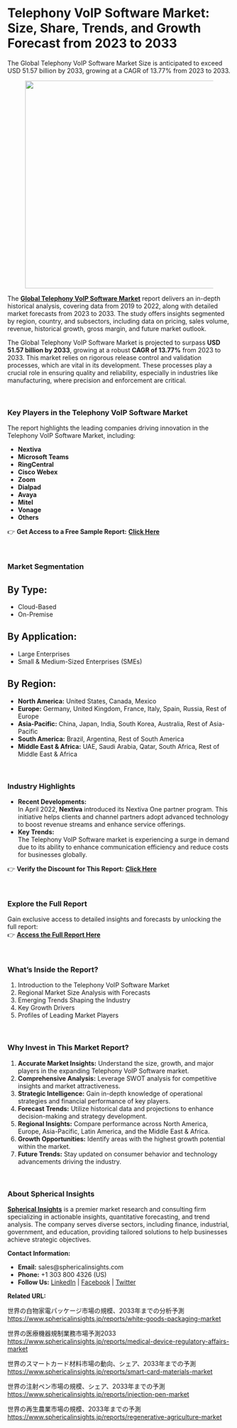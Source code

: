 <h1 id="a695" class="pw-post-title fo fp fq bf fr fs ft fu fv fw fx fy fz ga gb gc gd ge gf gg gh gi gj gk gl gm gn go gp gq bk" data-testid="storyTitle" data-selectable-paragraph="">Telephony VoIP Software Market: Size, Share, Trends, and Growth Forecast from 2023 to 2033</h1>
<div class="eq er es et eu l">
<article>
<div class="l">
<div class="l">
<section>
<div>
<div class="fj fk fl fm fn">
<div class="ab cb">
<div class="ci bh ev ew ex ey">
<p id="e89d" class="pw-post-body-paragraph la lb fq lc b ld le lf lg lh li lj lk ll lm ln lo lp lq lr ls lt lu lv lw lx fj bk" data-selectable-paragraph="">The Global Telephony VoIP Software Market Size is anticipated to exceed USD 51.57 billion by 2033, growing at a CAGR of 13.77% from 2023 to 2033.</p>
<figure class="mb mc md me mf mg ly lz paragraph-image">
<div class="mh mi ed mj bh mk" tabindex="0">
<div class="ly lz ma"><picture><source srcset="https://miro.medium.com/v2/resize:fit:640/format:webp/1*yZFa5thnIo3gFrLm615V4w.jpeg 640w, https://miro.medium.com/v2/resize:fit:720/format:webp/1*yZFa5thnIo3gFrLm615V4w.jpeg 720w, https://miro.medium.com/v2/resize:fit:750/format:webp/1*yZFa5thnIo3gFrLm615V4w.jpeg 750w, https://miro.medium.com/v2/resize:fit:786/format:webp/1*yZFa5thnIo3gFrLm615V4w.jpeg 786w, https://miro.medium.com/v2/resize:fit:828/format:webp/1*yZFa5thnIo3gFrLm615V4w.jpeg 828w, https://miro.medium.com/v2/resize:fit:1100/format:webp/1*yZFa5thnIo3gFrLm615V4w.jpeg 1100w, https://miro.medium.com/v2/resize:fit:1400/format:webp/1*yZFa5thnIo3gFrLm615V4w.jpeg 1400w" type="image/webp" sizes="(min-resolution: 4dppx) and (max-width: 700px) 50vw, (-webkit-min-device-pixel-ratio: 4) and (max-width: 700px) 50vw, (min-resolution: 3dppx) and (max-width: 700px) 67vw, (-webkit-min-device-pixel-ratio: 3) and (max-width: 700px) 65vw, (min-resolution: 2.5dppx) and (max-width: 700px) 80vw, (-webkit-min-device-pixel-ratio: 2.5) and (max-width: 700px) 80vw, (min-resolution: 2dppx) and (max-width: 700px) 100vw, (-webkit-min-device-pixel-ratio: 2) and (max-width: 700px) 100vw, 700px" /><source srcset="https://miro.medium.com/v2/resize:fit:640/1*yZFa5thnIo3gFrLm615V4w.jpeg 640w, https://miro.medium.com/v2/resize:fit:720/1*yZFa5thnIo3gFrLm615V4w.jpeg 720w, https://miro.medium.com/v2/resize:fit:750/1*yZFa5thnIo3gFrLm615V4w.jpeg 750w, https://miro.medium.com/v2/resize:fit:786/1*yZFa5thnIo3gFrLm615V4w.jpeg 786w, https://miro.medium.com/v2/resize:fit:828/1*yZFa5thnIo3gFrLm615V4w.jpeg 828w, https://miro.medium.com/v2/resize:fit:1100/1*yZFa5thnIo3gFrLm615V4w.jpeg 1100w, https://miro.medium.com/v2/resize:fit:1400/1*yZFa5thnIo3gFrLm615V4w.jpeg 1400w" sizes="(min-resolution: 4dppx) and (max-width: 700px) 50vw, (-webkit-min-device-pixel-ratio: 4) and (max-width: 700px) 50vw, (min-resolution: 3dppx) and (max-width: 700px) 67vw, (-webkit-min-device-pixel-ratio: 3) and (max-width: 700px) 65vw, (min-resolution: 2.5dppx) and (max-width: 700px) 80vw, (-webkit-min-device-pixel-ratio: 2.5) and (max-width: 700px) 80vw, (min-resolution: 2dppx) and (max-width: 700px) 100vw, (-webkit-min-device-pixel-ratio: 2) and (max-width: 700px) 100vw, 700px" data-testid="og" /><img class="bh ki ml c" src="https://miro.medium.com/v2/resize:fit:945/1*yZFa5thnIo3gFrLm615V4w.jpeg" alt="" width="700" height="467" /></picture></div>
</div>
</figure>
<p id="0357" class="pw-post-body-paragraph la lb fq lc b ld le lf lg lh li lj lk ll lm ln lo lp lq lr ls lt lu lv lw lx fj bk" data-selectable-paragraph="">The&nbsp;<a class="af mm" href="https://www.sphericalinsights.com/reports/telephony-voip-software-market" target="_blank" rel="noopener ugc nofollow"><strong class="lc fr">Global Telephony VoIP Software Market</strong></a>&nbsp;report delivers an in-depth historical analysis, covering data from 2019 to 2022, along with detailed market forecasts from 2023 to 2033. The study offers insights segmented by region, country, and subsectors, including data on pricing, sales volume, revenue, historical growth, gross margin, and future market outlook.</p>
<p id="5834" class="pw-post-body-paragraph la lb fq lc b ld le lf lg lh li lj lk ll lm ln lo lp lq lr ls lt lu lv lw lx fj bk" data-selectable-paragraph="">The Global Telephony VoIP Software Market is projected to surpass&nbsp;<strong class="lc fr">USD 51.57 billion by 2033</strong>, growing at a robust&nbsp;<strong class="lc fr">CAGR of 13.77%</strong>&nbsp;from 2023 to 2033. This market relies on rigorous release control and validation processes, which are vital in its development. These processes play a crucial role in ensuring quality and reliability, especially in industries like manufacturing, where precision and enforcement are critical.</p>
</div>
</div>
</div>
<div class="ab cb mn mo mp mq">&nbsp;</div>
<div class="fj fk fl fm fn">
<div class="ab cb">
<div class="ci bh ev ew ex ey">
<h1 id="a13c" class="mv mw fq bf mx my mz na nb nc nd ne nf ng nh ni nj nk nl nm nn no np nq nr ns bk" data-selectable-paragraph="">Key Players in the Telephony VoIP Software Market</h1>
<p id="2512" class="pw-post-body-paragraph la lb fq lc b ld nt lf lg lh nu lj lk ll nv ln lo lp nw lr ls lt nx lv lw lx fj bk" data-selectable-paragraph="">The report highlights the leading companies driving innovation in the Telephony VoIP Software Market, including:</p>
<ul class="">
<li id="a5ab" class="la lb fq lc b ld le lf lg lh li lj lk ll lm ln lo lp lq lr ls lt lu lv lw lx ny nz oa bk" data-selectable-paragraph=""><strong class="lc fr">Nextiva</strong></li>
<li id="2595" class="la lb fq lc b ld ob lf lg lh oc lj lk ll od ln lo lp oe lr ls lt of lv lw lx ny nz oa bk" data-selectable-paragraph=""><strong class="lc fr">Microsoft Teams</strong></li>
<li id="5418" class="la lb fq lc b ld ob lf lg lh oc lj lk ll od ln lo lp oe lr ls lt of lv lw lx ny nz oa bk" data-selectable-paragraph=""><strong class="lc fr">RingCentral</strong></li>
<li id="18ef" class="la lb fq lc b ld ob lf lg lh oc lj lk ll od ln lo lp oe lr ls lt of lv lw lx ny nz oa bk" data-selectable-paragraph=""><strong class="lc fr">Cisco Webex</strong></li>
<li id="6f99" class="la lb fq lc b ld ob lf lg lh oc lj lk ll od ln lo lp oe lr ls lt of lv lw lx ny nz oa bk" data-selectable-paragraph=""><strong class="lc fr">Zoom</strong></li>
<li id="d9a0" class="la lb fq lc b ld ob lf lg lh oc lj lk ll od ln lo lp oe lr ls lt of lv lw lx ny nz oa bk" data-selectable-paragraph=""><strong class="lc fr">Dialpad</strong></li>
<li id="16a3" class="la lb fq lc b ld ob lf lg lh oc lj lk ll od ln lo lp oe lr ls lt of lv lw lx ny nz oa bk" data-selectable-paragraph=""><strong class="lc fr">Avaya</strong></li>
<li id="9ccd" class="la lb fq lc b ld ob lf lg lh oc lj lk ll od ln lo lp oe lr ls lt of lv lw lx ny nz oa bk" data-selectable-paragraph=""><strong class="lc fr">Mitel</strong></li>
<li id="f141" class="la lb fq lc b ld ob lf lg lh oc lj lk ll od ln lo lp oe lr ls lt of lv lw lx ny nz oa bk" data-selectable-paragraph=""><strong class="lc fr">Vonage</strong></li>
<li id="ea00" class="la lb fq lc b ld ob lf lg lh oc lj lk ll od ln lo lp oe lr ls lt of lv lw lx ny nz oa bk" data-selectable-paragraph=""><strong class="lc fr">Others</strong></li>
</ul>
<p id="e079" class="pw-post-body-paragraph la lb fq lc b ld le lf lg lh li lj lk ll lm ln lo lp lq lr ls lt lu lv lw lx fj bk" data-selectable-paragraph="">👉&nbsp;<strong class="lc fr">Get Access to a Free Sample Report:</strong>&nbsp;<a class="af mm" href="https://www.sphericalinsights.com/request-sample/7731" target="_blank" rel="noopener ugc nofollow"><strong class="lc fr">Click Here</strong></a></p>
</div>
</div>
</div>
<div class="ab cb mn mo mp mq">&nbsp;</div>
<div class="fj fk fl fm fn">
<div class="ab cb">
<div class="ci bh ev ew ex ey">
<h1 id="05ef" class="mv mw fq bf mx my mz na nb nc nd ne nf ng nh ni nj nk nl nm nn no np nq nr ns bk" data-selectable-paragraph="">Market Segmentation</h1>
<h2 id="cd4b" class="og mw fq bf mx oh oi oj nb ok ol om nf ll on oo op lp oq or os lt ot ou ov ow bk" data-selectable-paragraph="">By Type:</h2>
<ul class="">
<li id="2745" class="la lb fq lc b ld nt lf lg lh nu lj lk ll nv ln lo lp nw lr ls lt nx lv lw lx ny nz oa bk" data-selectable-paragraph="">Cloud-Based</li>
<li id="21d4" class="la lb fq lc b ld ob lf lg lh oc lj lk ll od ln lo lp oe lr ls lt of lv lw lx ny nz oa bk" data-selectable-paragraph="">On-Premise</li>
</ul>
<h2 id="c585" class="og mw fq bf mx oh oi oj nb ok ol om nf ll on oo op lp oq or os lt ot ou ov ow bk" data-selectable-paragraph="">By Application:</h2>
<ul class="">
<li id="d836" class="la lb fq lc b ld nt lf lg lh nu lj lk ll nv ln lo lp nw lr ls lt nx lv lw lx ny nz oa bk" data-selectable-paragraph="">Large Enterprises</li>
<li id="7fab" class="la lb fq lc b ld ob lf lg lh oc lj lk ll od ln lo lp oe lr ls lt of lv lw lx ny nz oa bk" data-selectable-paragraph="">Small &amp; Medium-Sized Enterprises (SMEs)</li>
</ul>
<h2 id="44dc" class="og mw fq bf mx oh oi oj nb ok ol om nf ll on oo op lp oq or os lt ot ou ov ow bk" data-selectable-paragraph="">By Region:</h2>
<ul class="">
<li id="2291" class="la lb fq lc b ld nt lf lg lh nu lj lk ll nv ln lo lp nw lr ls lt nx lv lw lx ny nz oa bk" data-selectable-paragraph=""><strong class="lc fr">North America:</strong>&nbsp;United States, Canada, Mexico</li>
<li id="de84" class="la lb fq lc b ld ob lf lg lh oc lj lk ll od ln lo lp oe lr ls lt of lv lw lx ny nz oa bk" data-selectable-paragraph=""><strong class="lc fr">Europe:</strong>&nbsp;Germany, United Kingdom, France, Italy, Spain, Russia, Rest of Europe</li>
<li id="f048" class="la lb fq lc b ld ob lf lg lh oc lj lk ll od ln lo lp oe lr ls lt of lv lw lx ny nz oa bk" data-selectable-paragraph=""><strong class="lc fr">Asia-Pacific:</strong>&nbsp;China, Japan, India, South Korea, Australia, Rest of Asia-Pacific</li>
<li id="f668" class="la lb fq lc b ld ob lf lg lh oc lj lk ll od ln lo lp oe lr ls lt of lv lw lx ny nz oa bk" data-selectable-paragraph=""><strong class="lc fr">South America:</strong>&nbsp;Brazil, Argentina, Rest of South America</li>
<li id="5ad5" class="la lb fq lc b ld ob lf lg lh oc lj lk ll od ln lo lp oe lr ls lt of lv lw lx ny nz oa bk" data-selectable-paragraph=""><strong class="lc fr">Middle East &amp; Africa:</strong>&nbsp;UAE, Saudi Arabia, Qatar, South Africa, Rest of Middle East &amp; Africa</li>
</ul>
</div>
</div>
</div>
<div class="ab cb mn mo mp mq">&nbsp;</div>
<div class="fj fk fl fm fn">
<div class="ab cb">
<div class="ci bh ev ew ex ey">
<h1 id="941a" class="mv mw fq bf mx my mz na nb nc nd ne nf ng nh ni nj nk nl nm nn no np nq nr ns bk" data-selectable-paragraph="">Industry Highlights</h1>
<ul class="">
<li id="ec58" class="la lb fq lc b ld nt lf lg lh nu lj lk ll nv ln lo lp nw lr ls lt nx lv lw lx ny nz oa bk" data-selectable-paragraph=""><strong class="lc fr">Recent Developments:</strong><br />In April 2022,&nbsp;<strong class="lc fr">Nextiva</strong>&nbsp;introduced its Nextiva One partner program. This initiative helps clients and channel partners adopt advanced technology to boost revenue streams and enhance service offerings.</li>
<li id="e38c" class="la lb fq lc b ld ob lf lg lh oc lj lk ll od ln lo lp oe lr ls lt of lv lw lx ny nz oa bk" data-selectable-paragraph=""><strong class="lc fr">Key Trends:</strong><br />The Telephony VoIP Software market is experiencing a surge in demand due to its ability to enhance communication efficiency and reduce costs for businesses globally.</li>
</ul>
<p id="0217" class="pw-post-body-paragraph la lb fq lc b ld le lf lg lh li lj lk ll lm ln lo lp lq lr ls lt lu lv lw lx fj bk" data-selectable-paragraph="">👉&nbsp;<strong class="lc fr">Verify the Discount for This Report:</strong>&nbsp;<a class="af mm" href="https://www.sphericalinsights.com/request-discount/7731" target="_blank" rel="noopener ugc nofollow"><strong class="lc fr">Click Here</strong></a></p>
</div>
</div>
</div>
<div class="ab cb mn mo mp mq">&nbsp;</div>
<div class="fj fk fl fm fn">
<div class="ab cb">
<div class="ci bh ev ew ex ey">
<h1 id="1cd2" class="mv mw fq bf mx my mz na nb nc nd ne nf ng nh ni nj nk nl nm nn no np nq nr ns bk" data-selectable-paragraph="">Explore the Full Report</h1>
<p id="1880" class="pw-post-body-paragraph la lb fq lc b ld nt lf lg lh nu lj lk ll nv ln lo lp nw lr ls lt nx lv lw lx fj bk" data-selectable-paragraph="">Gain exclusive access to detailed insights and forecasts by unlocking the full report:<br />👉&nbsp;<a class="af mm" href="https://www.sphericalinsights.com/reports/telephony-voip-software-market" target="_blank" rel="noopener ugc nofollow"><strong class="lc fr">Access the Full Report Here</strong></a></p>
</div>
</div>
</div>
<div class="ab cb mn mo mp mq">&nbsp;</div>
<div class="fj fk fl fm fn">
<div class="ab cb">
<div class="ci bh ev ew ex ey">
<h1 id="5f60" class="mv mw fq bf mx my mz na nb nc nd ne nf ng nh ni nj nk nl nm nn no np nq nr ns bk" data-selectable-paragraph="">What&rsquo;s Inside the Report?</h1>
<ol class="">
<li id="bddd" class="la lb fq lc b ld nt lf lg lh nu lj lk ll nv ln lo lp nw lr ls lt nx lv lw lx ox nz oa bk" data-selectable-paragraph="">Introduction to the Telephony VoIP Software Market</li>
<li id="5ad3" class="la lb fq lc b ld ob lf lg lh oc lj lk ll od ln lo lp oe lr ls lt of lv lw lx ox nz oa bk" data-selectable-paragraph="">Regional Market Size Analysis with Forecasts</li>
<li id="1b74" class="la lb fq lc b ld ob lf lg lh oc lj lk ll od ln lo lp oe lr ls lt of lv lw lx ox nz oa bk" data-selectable-paragraph="">Emerging Trends Shaping the Industry</li>
<li id="a9f6" class="la lb fq lc b ld ob lf lg lh oc lj lk ll od ln lo lp oe lr ls lt of lv lw lx ox nz oa bk" data-selectable-paragraph="">Key Growth Drivers</li>
<li id="34a6" class="la lb fq lc b ld ob lf lg lh oc lj lk ll od ln lo lp oe lr ls lt of lv lw lx ox nz oa bk" data-selectable-paragraph="">Profiles of Leading Market Players</li>
</ol>
</div>
</div>
</div>
<div class="ab cb mn mo mp mq">&nbsp;</div>
<div class="fj fk fl fm fn">
<div class="ab cb">
<div class="ci bh ev ew ex ey">
<h1 id="7f6a" class="mv mw fq bf mx my mz na nb nc nd ne nf ng nh ni nj nk nl nm nn no np nq nr ns bk" data-selectable-paragraph="">Why Invest in This Market Report?</h1>
<ol class="">
<li id="1483" class="la lb fq lc b ld nt lf lg lh nu lj lk ll nv ln lo lp nw lr ls lt nx lv lw lx ox nz oa bk" data-selectable-paragraph=""><strong class="lc fr">Accurate Market Insights:</strong>&nbsp;Understand the size, growth, and major players in the expanding Telephony VoIP Software market.</li>
<li id="b522" class="la lb fq lc b ld ob lf lg lh oc lj lk ll od ln lo lp oe lr ls lt of lv lw lx ox nz oa bk" data-selectable-paragraph=""><strong class="lc fr">Comprehensive Analysis:</strong>&nbsp;Leverage SWOT analysis for competitive insights and market attractiveness.</li>
<li id="45c9" class="la lb fq lc b ld ob lf lg lh oc lj lk ll od ln lo lp oe lr ls lt of lv lw lx ox nz oa bk" data-selectable-paragraph=""><strong class="lc fr">Strategic Intelligence:</strong>&nbsp;Gain in-depth knowledge of operational strategies and financial performance of key players.</li>
<li id="9077" class="la lb fq lc b ld ob lf lg lh oc lj lk ll od ln lo lp oe lr ls lt of lv lw lx ox nz oa bk" data-selectable-paragraph=""><strong class="lc fr">Forecast Trends:</strong>&nbsp;Utilize historical data and projections to enhance decision-making and strategy development.</li>
<li id="ba0b" class="la lb fq lc b ld ob lf lg lh oc lj lk ll od ln lo lp oe lr ls lt of lv lw lx ox nz oa bk" data-selectable-paragraph=""><strong class="lc fr">Regional Insights:</strong>&nbsp;Compare performance across North America, Europe, Asia-Pacific, Latin America, and the Middle East &amp; Africa.</li>
<li id="4e22" class="la lb fq lc b ld ob lf lg lh oc lj lk ll od ln lo lp oe lr ls lt of lv lw lx ox nz oa bk" data-selectable-paragraph=""><strong class="lc fr">Growth Opportunities:</strong>&nbsp;Identify areas with the highest growth potential within the market.</li>
<li id="b3b9" class="la lb fq lc b ld ob lf lg lh oc lj lk ll od ln lo lp oe lr ls lt of lv lw lx ox nz oa bk" data-selectable-paragraph=""><strong class="lc fr">Future Trends:</strong>&nbsp;Stay updated on consumer behavior and technology advancements driving the industry.</li>
</ol>
</div>
</div>
</div>
<div class="ab cb mn mo mp mq">&nbsp;</div>
<div class="fj fk fl fm fn">
<div class="ab cb">
<div class="ci bh ev ew ex ey">
<h1 id="c0e4" class="mv mw fq bf mx my mz na nb nc nd ne nf ng nh ni nj nk nl nm nn no np nq nr ns bk" data-selectable-paragraph="">About Spherical Insights</h1>
<p id="04a2" class="pw-post-body-paragraph la lb fq lc b ld nt lf lg lh nu lj lk ll nv ln lo lp nw lr ls lt nx lv lw lx fj bk" data-selectable-paragraph=""><a class="af mm" href="https://www.sphericalinsights.com/" target="_blank" rel="noopener ugc nofollow"><strong class="lc fr">Spherical Insights</strong></a>&nbsp;is a premier market research and consulting firm specializing in actionable insights, quantitative forecasting, and trend analysis. The company serves diverse sectors, including finance, industrial, government, and education, providing tailored solutions to help businesses achieve strategic objectives.</p>
<p id="ffac" class="pw-post-body-paragraph la lb fq lc b ld le lf lg lh li lj lk ll lm ln lo lp lq lr ls lt lu lv lw lx fj bk" data-selectable-paragraph=""><strong class="lc fr">Contact Information:</strong></p>
<ul class="">
<li id="18a8" class="la lb fq lc b ld le lf lg lh li lj lk ll lm ln lo lp lq lr ls lt lu lv lw lx ny nz oa bk" data-selectable-paragraph=""><strong class="lc fr">Email:</strong>&nbsp;sales@sphericalinsights.com</li>
<li id="3821" class="la lb fq lc b ld ob lf lg lh oc lj lk ll od ln lo lp oe lr ls lt of lv lw lx ny nz oa bk" data-selectable-paragraph=""><strong class="lc fr">Phone:</strong>&nbsp;+1 303 800 4326 (US)</li>
<li id="63bd" class="la lb fq lc b ld ob lf lg lh oc lj lk ll od ln lo lp oe lr ls lt of lv lw lx ny nz oa bk" data-selectable-paragraph=""><strong class="lc fr">Follow Us:</strong>&nbsp;<a class="af mm" href="https://www.linkedin.com/company/spherical-insight/" target="_blank" rel="noopener ugc nofollow">LinkedIn</a>&nbsp;|&nbsp;<a class="af mm" href="https://www.facebook.com/sphericalinsights22" target="_blank" rel="noopener ugc nofollow">Facebook</a>&nbsp;|&nbsp;<a class="af mm" href="https://twitter.com/SInsights_US" target="_blank" rel="noopener ugc nofollow">Twitter</a></li>
</ul>
<p id="ce51" class="pw-post-body-paragraph la lb fq lc b ld le lf lg lh li lj lk ll lm ln lo lp lq lr ls lt lu lv lw lx fj bk" data-selectable-paragraph=""><strong class="lc fr">Related URL:</strong></p>
<p id="6dce" class="pw-post-body-paragraph la lb fq lc b ld le lf lg lh li lj lk ll lm ln lo lp lq lr ls lt lu lv lw lx fj bk" data-selectable-paragraph="">世界の白物家電パッケージ市場の規模、2033年までの分析予測<br /><a class="af mm" href="https://www.sphericalinsights.jp/reports/white-goods-packaging-market" target="_blank" rel="noopener ugc nofollow">https://www.sphericalinsights.jp/reports/white-goods-packaging-market</a></p>
<p id="8501" class="pw-post-body-paragraph la lb fq lc b ld le lf lg lh li lj lk ll lm ln lo lp lq lr ls lt lu lv lw lx fj bk" data-selectable-paragraph="">世界の医療機器規制業務市場予測2033<br /><a class="af mm" href="https://www.sphericalinsights.jp/reports/medical-device-regulatory-affairs-market" target="_blank" rel="noopener ugc nofollow">https://www.sphericalinsights.jp/reports/medical-device-regulatory-affairs-market</a></p>
<p id="c639" class="pw-post-body-paragraph la lb fq lc b ld le lf lg lh li lj lk ll lm ln lo lp lq lr ls lt lu lv lw lx fj bk" data-selectable-paragraph="">世界のスマートカード材料市場の動向、シェア、2033年までの予測<br /><a class="af mm" href="https://www.sphericalinsights.jp/reports/smart-card-materials-market" target="_blank" rel="noopener ugc nofollow">https://www.sphericalinsights.jp/reports/smart-card-materials-market</a></p>
<p id="2d9a" class="pw-post-body-paragraph la lb fq lc b ld le lf lg lh li lj lk ll lm ln lo lp lq lr ls lt lu lv lw lx fj bk" data-selectable-paragraph="">世界の注射ペン市場の規模、シェア、2033年までの予測<br /><a class="af mm" href="https://www.sphericalinsights.jp/reports/injection-pen-market" target="_blank" rel="noopener ugc nofollow">https://www.sphericalinsights.jp/reports/injection-pen-market</a></p>
<p id="4b83" class="pw-post-body-paragraph la lb fq lc b ld le lf lg lh li lj lk ll lm ln lo lp lq lr ls lt lu lv lw lx fj bk" data-selectable-paragraph="">世界の再生農業市場の規模、2033年までの予測<br /><a class="af mm" href="https://www.sphericalinsights.jp/reports/regenerative-agriculture-market" target="_blank" rel="noopener ugc nofollow">https://www.sphericalinsights.jp/reports/regenerative-agriculture-market</a></p>
</div>
</div>
</div>
</div>
</section>
</div>
</div>
</article>
</div>
<div class="l">&nbsp;</div>
<footer class="oy oz pa pb pc ab q pd pe c">
<div class="l ae">&nbsp;</div>
</footer>
<div class="pm l">&nbsp;</div>
